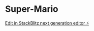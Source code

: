 # Super-Mario

[Edit in StackBlitz next generation editor ⚡️](https://stackblitz.com/~/github.com/augunautics/Super-Mario)